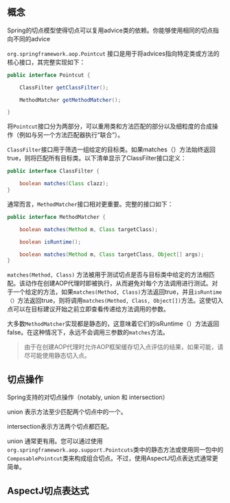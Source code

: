 ## 概念

Spring的切点模型使得切点可以复用advice类的依赖。你能够使用相同的切点指向不同的advice

`org.springframework.aop.Pointcut` 接口是用于将advices指向特定类或方法的核心接口，其完整实现如下：

```java
public interface Pointcut {

    ClassFilter getClassFilter();

    MethodMatcher getMethodMatcher();

}
```

将`Pointcut`接口分为两部分，可以重用类和方法匹配的部分以及细粒度的合成操作（例如与另一个方法匹配器执行“联合”）。

`ClassFilter`接口用于筛选一组给定的目标类。如果matches（）方法始终返回true，则将匹配所有目标类。以下清单显示了ClassFilter接口定义：

```java
public interface ClassFilter {

    boolean matches(Class clazz);
}
```

通常而言，`MethodMatcher`接口相对更重要。完整的接口如下：

```java
public interface MethodMatcher {

    boolean matches(Method m, Class targetClass);

    boolean isRuntime();

    boolean matches(Method m, Class targetClass, Object[] args);
}
```

`matches(Method, Class)` 方法被用于测试切点是否与目标类中给定的方法相匹配。该动作在创建AOP代理时即被执行，从而避免对每个方法调用进行测试。对于一个给定的方法，如果`matches(Method, Class)`方法返回true，并且`isRuntime（）`方法返回true，则将调用`matches(Method, Class, Object[])`方法。这使切入点可以在目标建议开始之前立即查看传递给方法调用的参数。

大多数`MethodMatcher`实现都是静态的，这意味着它们的isRuntime（）方法返回false。在这种情况下，永远不会调用三参数的`matches`方法。

> 由于在创建AOP代理时允许AOP框架缓存切入点评估的结果，如果可能，请尽可能使用静态切入点。

## 切点操作

Spring支持的对切点操作（notably, union 和 intersection）

union 表示方法至少匹配两个切点中的一个。

intersection表示方法两个切点都匹配。

union 通常更有用。您可以通过使用`org.springframework.aop.support.Pointcuts`类中的静态方法或使用同一包中的`ComposablePointcut`类来构成组合切点。不过，使用AspectJ切点表达式通常更简单。

## AspectJ切点表达式
